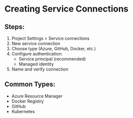 # Creating Service Connections

## Steps:
1. Project Settings > Service connections
2. New service connection
3. Choose type (Azure, GitHub, Docker, etc.)
4. Configure authentication:
   - Service principal (recommended)
   - Managed identity
5. Name and verify connection

## Common Types:
- Azure Resource Manager
- Docker Registry
- GitHub
- Kubernetes
